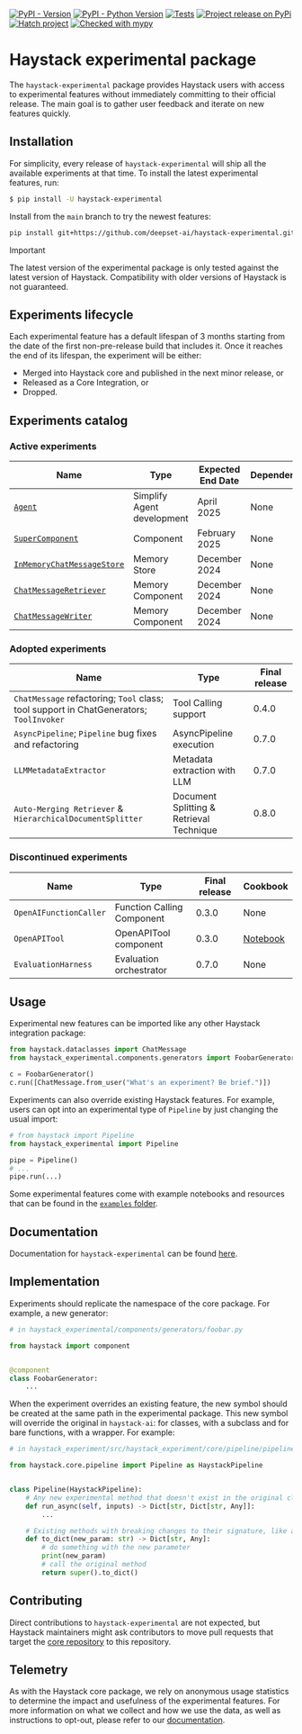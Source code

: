 [![PyPI - Version](https://img.shields.io/pypi/v/haystack-experimental.svg)](https://pypi.org/project/haystack-experimental)
[![PyPI - Python Version](https://img.shields.io/pypi/pyversions/haystack-experimental.svg)](https://pypi.org/project/haystack-experimental)
[![Tests](https://github.com/deepset-ai/haystack-experimental/actions/workflows/tests.yml/badge.svg)](https://github.com/deepset-ai/haystack-experimental/actions/workflows/tests.yml)
[![Project release on PyPi](https://github.com/deepset-ai/haystack-experimental/actions/workflows/pypi_release.yml/badge.svg)](https://github.com/deepset-ai/haystack-experimental/actions/workflows/pypi_release.yml)
[![Hatch project](https://img.shields.io/badge/%F0%9F%A5%9A-Hatch-4051b5.svg)](https://github.com/pypa/hatch)
[![Checked with mypy](https://www.mypy-lang.org/static/mypy_badge.svg)](https://mypy-lang.org/)

# Haystack experimental package

The `haystack-experimental` package provides Haystack users with access to experimental features without immediately
committing to their official release. The main goal is to gather user feedback and iterate on new features quickly.

## Installation

For simplicity, every release of `haystack-experimental` will ship all the available experiments at that time. To
install the latest experimental features, run:

```sh
$ pip install -U haystack-experimental
```

Install from the `main` branch to try the newest features:
```sh
pip install git+https://github.com/deepset-ai/haystack-experimental.git@main
```

> [!IMPORTANT]
> The latest version of the experimental package is only tested against the latest version of Haystack. Compatibility
> with older versions of Haystack is not guaranteed.

## Experiments lifecycle

Each experimental feature has a default lifespan of 3 months starting from the date of the first non-pre-release build
that includes it. Once it reaches the end of its lifespan, the experiment will be either:

- Merged into Haystack core and published in the next minor release, or
- Released as a Core Integration, or
- Dropped.

## Experiments catalog

### Active experiments

| Name                                                                | Type                                     | Expected End Date | Dependencies | Cookbook                                                                                                                                                                                                                                                               | Discussion                                                                     |
|---------------------------------------------------------------------|------------------------------------------|-------------------|--------------|------------------------------------------------------------------------------------------------------------------------------------------------------------------------------------------------------------------------------------------------------------------------|--------------------------------------------------------------------------------|
| [`Agent`][1]                                                        | Simplify Agent development               | April 2025        | None         | <a href="https://colab.research.google.com/github/deepset-ai/haystack-cookbook/blob/main/notebooks/github_issue_resolver_agent.ipynb" target="_parent"><img src="https://colab.research.google.com/assets/colab-badge.svg" alt="Open In Colab"/>                       | [Discuss](https://github.com/deepset-ai/haystack-experimental/discussions/189) |
| [`SuperComponent`][2]                                               | Component                                | February 2025     | None         |                                                                                                                                                                                                                                                                        | [Discuss](https://github.com/deepset-ai/haystack-experimental/discussions/189) |
| [`InMemoryChatMessageStore`][6]                                     | Memory Store                             | December 2024     | None         | <a href="https://colab.research.google.com/github/deepset-ai/haystack-cookbook/blob/main/notebooks/conversational_rag_using_memory.ipynb" target="_parent"><img src="https://colab.research.google.com/assets/colab-badge.svg" alt="Open In Colab"/>                   | [Discuss](https://github.com/deepset-ai/haystack-experimental/discussions/75)  |
| [`ChatMessageRetriever`][7]                                         | Memory Component                         | December 2024     | None         | <a href="https://colab.research.google.com/github/deepset-ai/haystack-cookbook/blob/main/notebooks/conversational_rag_using_memory.ipynb" target="_parent"><img src="https://colab.research.google.com/assets/colab-badge.svg" alt="Open In Colab"/>                   | [Discuss](https://github.com/deepset-ai/haystack-experimental/discussions/75)  |
| [`ChatMessageWriter`][8]                                            | Memory Component                         | December 2024     | None         | <a href="https://colab.research.google.com/github/deepset-ai/haystack-cookbook/blob/main/notebooks/conversational_rag_using_memory.ipynb" target="_parent"><img src="https://colab.research.google.com/assets/colab-badge.svg" alt="Open In Colab"/>                   | [Discuss](https://github.com/deepset-ai/haystack-experimental/discussions/75)  |

[1]: https://github.com/deepset-ai/haystack-experimental/blob/main/haystack_experimental/components/agents/agent.py
[2]: https://github.com/deepset-ai/haystack-experimental/blob/main/haystack_experimental/core/super_component/super_component.py
[4]: https://github.com/deepset-ai/haystack-experimental/blob/main/haystack_experimental/components/retrievers/auto_merging_retriever.py
[5]: https://github.com/deepset-ai/haystack-experimental/blob/main/haystack_experimental/components/splitters/hierarchical_doc_splitter.py
[6]: https://github.com/deepset-ai/haystack-experimental/blob/main/haystack_experimental/chat_message_stores/in_memory.py
[7]: https://github.com/deepset-ai/haystack-experimental/blob/main/haystack_experimental/components/retrievers/chat_message_retriever.py
[8]: https://github.com/deepset-ai/haystack-experimental/blob/main/haystack_experimental/components/writers/chat_message_writer.py

### Adopted experiments
| Name                                                                                   | Type                                     | Final release |
|----------------------------------------------------------------------------------------|------------------------------------------|---------------|
| `ChatMessage` refactoring; `Tool` class; tool support in ChatGenerators; `ToolInvoker` | Tool Calling support                     | 0.4.0         |
| `AsyncPipeline`; `Pipeline` bug fixes and refactoring                                  | AsyncPipeline execution                  | 0.7.0         |
| `LLMMetadataExtractor`                                                                 | Metadata extraction with LLM             | 0.7.0         |
| `Auto-Merging Retriever` & `HierarchicalDocumentSplitter`                              | Document Splitting & Retrieval Technique | 0.8.0         | 

### Discontinued experiments

| Name                   | Type                       | Final release | Cookbook                                                                                                                                 |
|------------------------|----------------------------|---------------|------------------------------------------------------------------------------------------------------------------------------------------|
| `OpenAIFunctionCaller` | Function Calling Component | 0.3.0         | None                                                                                                                                     |
| `OpenAPITool`          | OpenAPITool component      | 0.3.0         | [Notebook](https://github.com/deepset-ai/haystack-experimental/blob/fe20b69b31243f8a3976e4661d9aa8c88a2847d2/examples/openapitool.ipynb) |
| `EvaluationHarness`    | Evaluation orchestrator    | 0.7.0         | None                                                                                                                                     |

## Usage

Experimental new features can be imported like any other Haystack integration package:

```python
from haystack.dataclasses import ChatMessage
from haystack_experimental.components.generators import FoobarGenerator

c = FoobarGenerator()
c.run([ChatMessage.from_user("What's an experiment? Be brief.")])
```

Experiments can also override existing Haystack features. For example, users can opt into an experimental type of
`Pipeline` by just changing the usual import:

```python
# from haystack import Pipeline
from haystack_experimental import Pipeline

pipe = Pipeline()
# ...
pipe.run(...)
```

Some experimental features come with example notebooks and resources that can be found in the [`examples` folder](https://github.com/deepset-ai/haystack-experimental/tree/main/examples).

## Documentation

Documentation for `haystack-experimental` can be found [here](https://docs.haystack.deepset.ai/reference/experimental-data-classes-api).

## Implementation

Experiments should replicate the namespace of the core package. For example, a new generator:

```python
# in haystack_experimental/components/generators/foobar.py

from haystack import component


@component
class FoobarGenerator:
    ...

```

When the experiment overrides an existing feature, the new symbol should be created at the same path in the experimental
package. This new symbol will override the original in `haystack-ai`: for classes, with a subclass and for bare
functions, with a wrapper. For example:

```python
# in haystack_experiment/src/haystack_experiment/core/pipeline/pipeline.py

from haystack.core.pipeline import Pipeline as HaystackPipeline


class Pipeline(HaystackPipeline):
    # Any new experimental method that doesn't exist in the original class
    def run_async(self, inputs) -> Dict[str, Dict[str, Any]]:
        ...

    # Existing methods with breaking changes to their signature, like adding a new mandatory param
    def to_dict(new_param: str) -> Dict[str, Any]:
        # do something with the new parameter
        print(new_param)
        # call the original method
        return super().to_dict()

```

## Contributing

Direct contributions to `haystack-experimental` are not expected, but Haystack maintainers might ask contributors to move pull requests that target the [core repository](https://github.com/deepset-ai/haystack) to this repository.

## Telemetry

As with the Haystack core package, we rely on anonymous usage statistics to determine the impact and usefulness of the experimental features. For more information on what we collect and how we use the data, as well as instructions to opt-out, please refer to our [documentation](https://docs.haystack.deepset.ai/docs/telemetry).

